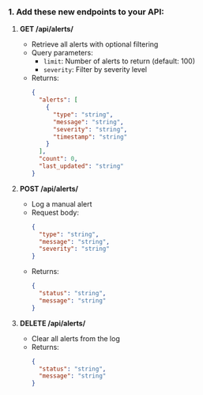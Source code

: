 ### 1. Add these new endpoints to your API:

1. **GET /api/alerts/**
   - Retrieve all alerts with optional filtering
   - Query parameters:
     - `limit`: Number of alerts to return (default: 100)
     - `severity`: Filter by severity level
   - Returns:
     ```json
     {
       "alerts": [
         {
           "type": "string",
           "message": "string",
           "severity": "string",
           "timestamp": "string"
         }
       ],
       "count": 0,
       "last_updated": "string"
     }
     ```

2. **POST /api/alerts/**
   - Log a manual alert
   - Request body:
     ```json
     {
       "type": "string",
       "message": "string",
       "severity": "string"
     }
     ```
   - Returns:
     ```json
     {
       "status": "string",
       "message": "string"
     }
     ```

3. **DELETE /api/alerts/**
   - Clear all alerts from the log
   - Returns:
     ```json
     {
       "status": "string",
       "message": "string"
     }
     ```
